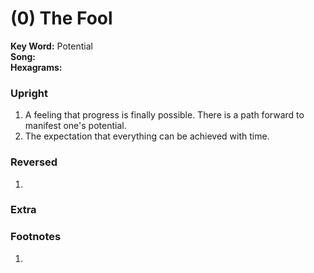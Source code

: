 # (0) The Fool 

**Key Word:** Potential  
**Song:**   
**Hexagrams:** 



### Upright

1) A feeling that progress is finally possible. There is a path forward to manifest one's potential.
2) The expectation that everything can be achieved with time.



### Reversed

1) 



### Extra





### Footnotes

1. 


